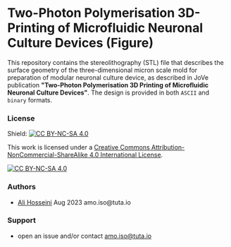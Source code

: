 # Two-Photon Polymerisation 3D-Printing of Microfluidic Neuronal Culture Devices (Figure)


This repository contains the stereolithography (STL) file that describes the surface geometry of the three-dimensional micron scale mold for preparation of modular neuronal culture device, as described in JoVe publication **"Two-Photon Polymerisation 3D Printing of Microfluidic Neuronal Culture Devices"**. The design is provided in both `ASCII` and `binary` formats. 

### License 

Shield: [![CC BY-NC-SA 4.0][cc-by-nc-sa-shield]][cc-by-nc-sa]

This work is licensed under a
[Creative Commons Attribution-NonCommercial-ShareAlike 4.0 International License][cc-by-nc-sa].

[![CC BY-NC-SA 4.0][cc-by-nc-sa-image]][cc-by-nc-sa]

[cc-by-nc-sa]: http://creativecommons.org/licenses/by-nc-sa/4.0/
[cc-by-nc-sa-image]: https://licensebuttons.net/l/by-nc-sa/4.0/88x31.png
[cc-by-nc-sa-shield]: https://img.shields.io/badge/License-CC%20BY--NC--SA%204.0-lightgrey.svg

### Authors

- [Ali Hosseini](https://github.com/Amo-127-0-0-1) Aug 2023 amo\.iso\@tuta\.io 


### Support

- open an issue and/or contact amo.iso@tuta.io